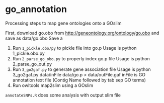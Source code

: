 # go_annotation

Processing steps to map gene ontologies onto a GOslim

First, download go.obo from http://geneontology.org/ontology/go.obo and save as data/go.obo
Save a

1. Run `1_pickle.obo/py` to pickle file into go.p
Usage is python 1_pickle.obo.py
2. Run `2_parse_go_obo.py` to properly index go.p file
Usage is python 2_parse_go_out.py 
3. Run `3_go2gaf.py` to generate gene association file
Usage is python 3_go2gaf.py data/inFile data/go.p > data/outFile.gaf
inFile is GO annotation text file (Contig Name followed by tab sep GO terms)
4. Run owltools map2slim using a GOslim

`annotateSNPs.R` does some analysis with output slim file